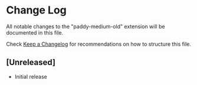 # Change Log

All notable changes to the "paddy-medium-old" extension will be documented in this file.

Check [Keep a Changelog](http://keepachangelog.com/) for recommendations on how to structure this file.

## [Unreleased]

- Initial release
